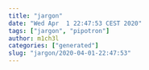 ```yaml
---
title: "jargon"
date: "Wed Apr  1 22:47:53 CEST 2020"
tags: ["jargon", "pipotron"]
author: m1ch3l
categories: ["generated"]
slug: "jargon/2020-04-01-22:47:53"
---
```



